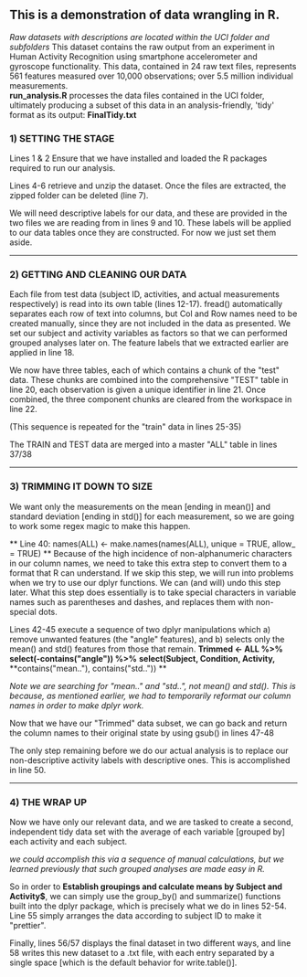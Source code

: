## This is a demonstration of data wrangling in R.

_Raw datasets with descriptions are located within the UCI folder and subfolders_
This dataset contains the raw output from an experiment in Human Activity Recognition using smartphone accelerometer and gyroscope functionality. This data, contained in 24 raw text files, represents 561 features measured over 10,000 observations; over 5.5 million individual measurements.    
__run_analysis.R__ processes the data files contained in the UCI folder, ultimately producing a subset of this data in an analysis-friendly, 'tidy' format as its output: __FinalTidy.txt__


### 1) SETTING THE STAGE
Lines 1 & 2 Ensure that we have installed and loaded the R packages required to run our analysis.

Lines 4-6 retrieve and unzip the dataset.  Once the files are extracted, the zipped folder can be deleted (line 7).

We will need descriptive labels for our data, and these are provided in the two files we are reading from in lines 9 and 10.  These labels will be applied to our data tables once they are constructed.  For now we just set them aside.

---------------------------------------------------------
### 2) GETTING AND CLEANING OUR DATA
Each file from test data (subject ID, activities, and actual measurements respectively) is read into its own table (lines 12-17).  fread() automatically separates each row of text into columns, but Col and Row names need to be created manually, since they are not included in the data as presented.  We set our subject and activity variables as factors so that we can performed grouped analyses later on.  The feature labels that we extracted earlier are applied in line 18.

We now have three tables, each of which contains a chunk of the "test" data.  These chunks are combined into the comprehensive "TEST" table in line 20, each observation is given a unique identifier in line 21.  Once combined, the three component chunks are cleared from the workspace in line 22.

(This sequence is repeated for the "train" data in lines 25-35)

The TRAIN and TEST data are merged into a master "ALL" table in lines 37/38

----------------------------------------------------------
### 3) TRIMMING IT DOWN TO SIZE

We want only the measurements on the mean [ending in mean()] and standard deviation [ending in std()] for each measurement, so we are going to work some regex magic to make this happen.

** Line 40: names(ALL) <- make.names(names(ALL), unique = TRUE, allow_ = TRUE) **  Because of the high incidence of non-alphanumeric characters in our column names, we need to take this extra step to convert them to a format that R can understand.  If we skip this step, we will run into problems when we try to use our dplyr functions.  We can (and will) undo this step later.
What this step does essentially is to take special characters in variable names such as parentheses and dashes, and replaces them with non-special dots.

Lines 42-45 execute a sequence of two dplyr manipulations which a) remove unwanted features (the "angle" features), and b) selects only the mean() and std() features from those that remain.
**Trimmed <- ALL %>%**
        **select(-contains("angle")) %>%**
        **select(Subject, Condition, Activity,**
               **contains("mean.."), contains("std..")) **

*Note we are searching for "mean.." and "std..", not mean() and std().  This is because, as mentioned earlier, we had to temporarily reformat our column names in order to make dplyr work.*

Now that we have our "Trimmed" data subset, we can go back and return the column names to their original state by using gsub() in lines 47-48

The only step remaining before we do our actual analysis is to replace our non-descriptive activity labels with descriptive ones.  This is accomplished in line 50.

--------------------------------------
### 4) THE WRAP UP
Now we have only our relevant data, and we are tasked to create a second, independent tidy data set with the average of each variable [grouped by] each activity and each subject.

*we could accomplish this via a sequence of manual calculations, but we learned previously that such grouped analyses are made easy in R.*

So in order to **Establish groupings and calculate means by Subject and Activity$**, we can simply use the group_by() and summarize() functions built into the dplyr package, which is precisely what we do in lines 52-54.
Line 55 simply arranges the data according to subject ID to make it "prettier".

Finally, lines 56/57 displays the final dataset in two different ways, and line 58 writes this new dataset to a .txt file, with each entry separated by a single space [which is the default behavior for write.table()].
